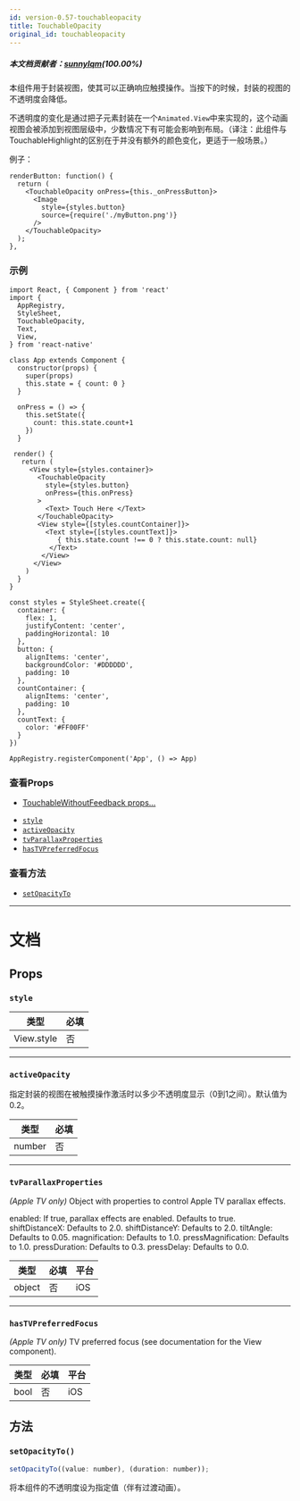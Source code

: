 ```yaml
---
id: version-0.57-touchableopacity
title: TouchableOpacity
original_id: touchableopacity
---
```


##### 本文档贡献者：[sunnylqm](https://github.com/search?q=sunnylqm%40qq.com+in%3Aemail&type=Users)(100.00%)

本组件用于封装视图，使其可以正确响应触摸操作。当按下的时候，封装的视图的不透明度会降低。

不透明度的变化是通过把子元素封装在一个`Animated.View`中来实现的，这个动画视图会被添加到视图层级中，少数情况下有可能会影响到布局。（译注：此组件与TouchableHighlight的区别在于并没有额外的颜色变化，更适于一般场景。）

例子：

```
renderButton: function() {
  return (
    <TouchableOpacity onPress={this._onPressButton}>
      <Image
        style={styles.button}
        source={require('./myButton.png')}
      />
    </TouchableOpacity>
  );
},
```

### 示例

```ReactNativeWebPlayer
import React, { Component } from 'react'
import {
  AppRegistry,
  StyleSheet,
  TouchableOpacity,
  Text,
  View,
} from 'react-native'

class App extends Component {
  constructor(props) {
    super(props)
    this.state = { count: 0 }
  }

  onPress = () => {
    this.setState({
      count: this.state.count+1
    })
  }

 render() {
   return (
     <View style={styles.container}>
       <TouchableOpacity
         style={styles.button}
         onPress={this.onPress}
       >
         <Text> Touch Here </Text>
       </TouchableOpacity>
       <View style={[styles.countContainer]}>
         <Text style={[styles.countText]}>
            { this.state.count !== 0 ? this.state.count: null}
          </Text>
        </View>
      </View>
    )
  }
}

const styles = StyleSheet.create({
  container: {
    flex: 1,
    justifyContent: 'center',
    paddingHorizontal: 10
  },
  button: {
    alignItems: 'center',
    backgroundColor: '#DDDDDD',
    padding: 10
  },
  countContainer: {
    alignItems: 'center',
    padding: 10
  },
  countText: {
    color: '#FF00FF'
  }
})

AppRegistry.registerComponent('App', () => App)
```

### 查看Props

* [TouchableWithoutFeedback props...](touchablewithoutfeedback.md#props)
- [`style`](touchableopacity.md#style)
- [`activeOpacity`](touchableopacity.md#activeopacity)
- [`tvParallaxProperties`](touchableopacity.md#tvparallaxproperties)
- [`hasTVPreferredFocus`](touchableopacity.md#hastvpreferredfocus)

### 查看方法

* [`setOpacityTo`](touchableopacity.md#setopacityto)

---

# 文档

## Props

### `style`

| 类型       | 必填 |
| ---------- | ---- |
| View.style | 否   |

---

### `activeOpacity`

指定封装的视图在被触摸操作激活时以多少不透明度显示（0到1之间）。默认值为0.2。

| 类型   | 必填 |
| ------ | ---- |
| number | 否   |

---

### `tvParallaxProperties`

_(Apple TV only)_ Object with properties to control Apple TV parallax effects.

enabled: If true, parallax effects are enabled. Defaults to true. shiftDistanceX: Defaults to 2.0. shiftDistanceY: Defaults to 2.0. tiltAngle: Defaults to 0.05. magnification: Defaults to 1.0. pressMagnification: Defaults to 1.0. pressDuration: Defaults to 0.3. pressDelay: Defaults to 0.0.

| 类型   | 必填 | 平台 |
| ------ | ---- | ---- |
| object | 否   | iOS  |

---

### `hasTVPreferredFocus`

_(Apple TV only)_ TV preferred focus (see documentation for the View component).

| 类型 | 必填 | 平台 |
| ---- | ---- | ---- |
| bool | 否   | iOS  |

## 方法

### `setOpacityTo()`

```javascript
setOpacityTo((value: number), (duration: number));
```

将本组件的不透明度设为指定值（伴有过渡动画）。
